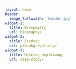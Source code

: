 ```yaml
---
layout: home
header:
  image_fullwidth: 'header.jpg'
widget-1:
  title: Βιογραφίες
  url: biography/
widget-2:
  title: Εικόνες
  url: pibookgr/gallery/
widget-3: 
  title: Μελέτες περίπτωσης
  url: case-study/
---
```

